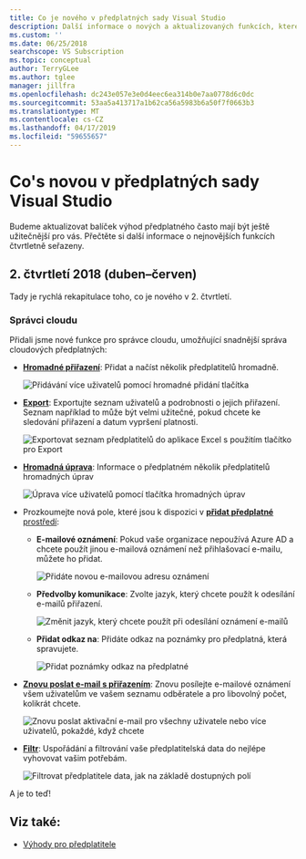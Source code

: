 ```yaml
---
title: Co je nového v předplatných sady Visual Studio
description: Další informace o nových a aktualizovaných funkcích, které můžete použít ke správě předplatných sady Visual Studio.
ms.custom: ''
ms.date: 06/25/2018
searchscope: VS Subscription
ms.topic: conceptual
author: TerryGLee
ms.author: tglee
manager: jillfra
ms.openlocfilehash: dc243e057e3e0d4eec6ea314b0e7aa0778d6c0dc
ms.sourcegitcommit: 53aa5a413717a1b62ca56a5983b6a50f7f0663b3
ms.translationtype: MT
ms.contentlocale: cs-CZ
ms.lasthandoff: 04/17/2019
ms.locfileid: "59655657"
---
```

# <a name="what39s-new-in-visual-studio-subscriptions"></a>Co&#39;s novou v předplatných sady Visual Studio

Budeme aktualizovat balíček výhod předplatného často mají být ještě užitečnější pro vás. Přečtěte si další informace o nejnovějších funkcích čtvrtletně seřazeny.

## <a name="2018-q2-april-june"></a>2. čtvrtletí 2018 (duben–červen)

Tady je rychlá rekapitulace toho, co je nového v 2. čtvrtletí.

### <a name="cloud-administrators"></a>Správci cloudu

Přidali jsme nové funkce pro správce cloudu, umožňující snadnější správa cloudových předplatných:

* [**Hromadné přiřazení**](/visualstudio/subscriptions/assign-license#bulk-assignments): Přidat a načíst několik předplatitelů hromadně.

  ![Přidávání více uživatelů pomocí hromadné přidání tlačítka](media/bulk-add-multiple-subscribers.png)

* [**Export**](/visualstudio/subscriptions/exporting-subscriptions): Exportujte seznam uživatelů a podrobnosti o jejich přiřazení. Seznam například to může být velmi užitečné, pokud chcete ke sledování přiřazení a datum vypršení platnosti.

   ![Exportovat seznam předplatitelů do aplikace Excel s použitím tlačítko pro Export](media/export-subscriber-list-to-csv.png)

* [**Hromadná úprava**](/visualstudio/subscriptions/edit-license#editing-multiple-subscribers-by-using-bulk-edit): Informace o předplatném několik předplatitelů hromadných úprav

  ![Úprava více uživatelů pomocí tlačítka hromadných úprav](media/bulk-edit-multiple-subscribers.png)

* Prozkoumejte nová pole, které jsou k dispozici v [ **přidat předplatné** prostředí](assign-license.md):

  * **E-mailové oznámení**: Pokud vaše organizace nepoužívá Azure AD a chcete použít jinou e-mailová oznámení než přihlašovací e-mailu, můžete ho přidat.

    ![Přidáte novou e-mailovou adresu oznámení](media/add-new-subscriber-notification-email.png)

  * **Předvolby komunikace**: Zvolte jazyk, který chcete použít k odesílání e-mailů přiřazení.

    ![Změnit jazyk, který chcete použít při odesílání oznámení e-mailů](media/change-subscriber-communication-preference.png)

  * **Přidat odkaz na**: Přidáte odkaz na poznámky pro předplatná, která spravujete.

    ![Přidat poznámky odkaz na předplatné](media/add-subscriber-reference-notes.png)

* [**Znovu poslat e-mail s přiřazením**](resend-assignment-email.md): Znovu posílejte e-mailové oznámení všem uživatelům ve vašem seznamu odběratele a pro libovolný počet, kolikrát chcete.

  ![Znovu poslat aktivační e-mail pro všechny uživatele nebo více uživatelů, pokaždé, když chcete](media/resend-subscriber-activation-emails.png)

* [**Filtr**](search-license.md): Uspořádání a filtrování vaše předplatitelská data do nejlépe vyhovovat vašim potřebám.

  ![Filtrovat předplatitele data, jak na základě dostupných polí](media/filter-subscriber-data.png)

A je to teď!

## <a name="see-also"></a>Viz také:

* [Výhody pro předplatitele](subscriber-benefits.md)
